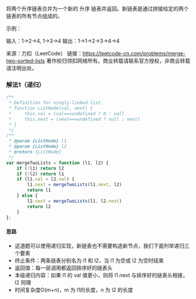 将两个升序链表合并为一个新的 升序 链表并返回。新链表是通过拼接给定的两个链表的所有节点组成的。 

 

示例：

输入：1->2->4, 1->3->4
输出：1->1->2->3->4->4

来源：力扣（LeetCode）
链接：https://leetcode-cn.com/problems/merge-two-sorted-lists
著作权归领扣网络所有。商业转载请联系官方授权，非商业转载请注明出处。

### 解法1（递归）

```js
/**
 * Definition for singly-linked list.
 * function ListNode(val, next) {
 *     this.val = (val===undefined ? 0 : val)
 *     this.next = (next===undefined ? null : next)
 * }
 */
/**
 * @param {ListNode} l1
 * @param {ListNode} l2
 * @return {ListNode}
 */
var mergeTwoLists = function (l1, l2) {
    if (!l1) return l2
    if (!l2) return l1
    if (l1.val < l2.val) {
        l1.next = mergeTwoLists(l1.next, l2)
        return l1
    } else {
        l2.next = mergeTwoLists(l1, l2.next)
        return l2
    }
};
```

#### 思路

* 这道题可以使用递归实现，新链表也不需要构造新节点，我们下面列举递归三个要素
* 终止条件：两条链表分别名为 l1 和 l2，当 l1 为空或 l2 为空时结束
* 返回值：每一层调用都返回排序好的链表头
* 本级递归内容：如果 l1 的 val 值更小，则将 l1.next 与排序好的链表头相接，l2 同理
* 时间复杂度O(m+n)，m 为 l1的长度，n 为 l2 的长度